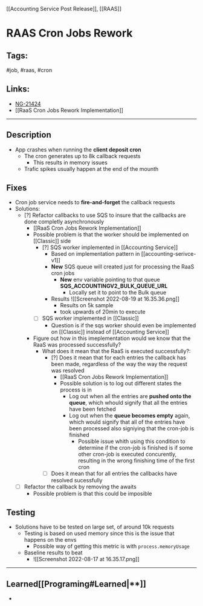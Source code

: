 [[Accounting Service Post Release]], [[RAAS]]

# RAAS Cron Jobs Rework

## Tags:
#job, #raas, #cron

## Links:
- [NG-21424](https://globalization-partners.atlassian.net/browse/NG-21424)
- [[RaaS Cron Jobs Rework Implementation]]

---

## Description
- App crashes when running the **client deposit cron**
	- The cron generates up to 8k callback requests
		- This results in memory issues
	- Trafic spikes usually happen at the end of the mounth

## Fixes
- Cron job service needs to **fire-and-forget** the callback requests
- Solutions:
	- [?] Refactor callbacks to use SQS to insure that the callbacks are done completly asynchronously
		- [[RaaS Cron Jobs Rework Implementation]]
		- Possible problem is that the worker should be implemented on [[Classic]] side
			- [?] SQS worker implemented in [[Accounting Service]]
				- Based on implementation pattern in [[accounting-serivce-v1]]
				- **New** SQS queue will created just for processing the RaaS cron jobs
					- **New** env variable pointing to that queue **SQS_ACCOUNTINGV2_BULK_QUEUE_URL**
						- Locally set it to point to the Bulk queue
				- Results ![[Screenshot 2022-08-19 at 16.35.36.png]]
					- Results on 5k sample
					- took upwards of 20min to execute
			- [ ] SQS worker implemented in [[Classic]]
				- Question is if the sqs worker should even be implemented on [[Classic]] instead of [[Accounting Service]]
		- Figure out how in this imeplementation would we know that the RaaS was processed successfully?
			- What does it mean that the RaaS is executed successfully?:
				- [?] Does it mean that for each entries the callback has been made, regardless of the way the way the request was resolved
					- [[RaaS Cron Jobs Rework Implementation]]
					- Possible solution is to log out different states the process is in
						- Log out when all the entries are **pushed onto the queue**, which whould signify that all the entries have been fetched
						- Log out when the **queue becomes empty** again, which would signify that all of the entries have been processed also signiying that the cron-job is finished
							- Possible issue whith using this condition to determine if the cron-job is finished is if some other cron-job is executed concurently, resulting in the wrong finishing time of the first cron
				- [ ] Does it mean that for all entries the callbacks have resolved sucessfully
	- [ ] Refactor the callback by removing the awaits
		- Possible problem is that this could be imposible

## Testing
- Solutions have to be tested on large set, of around 10k requests
	- Testing is based on used memory since this is the issue that happens on the envs
		- Possible way of getting this metric is with `process.memoryUsage`
	- Baseline results to beat
		- ![[Screenshot 2022-08-17 at 16.35.17.png]]

---

## Learned[[Programing#Learned|**]]
- 